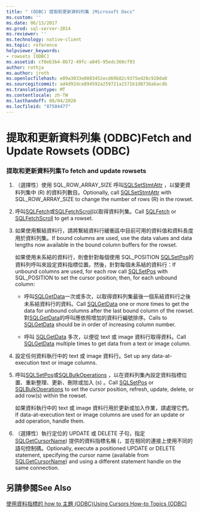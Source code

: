 ```yaml
---
title: " (ODBC) 提取和更新資料列集 |Microsoft Docs"
ms.custom: ''
ms.date: 06/13/2017
ms.prod: sql-server-2014
ms.reviewer: ''
ms.technology: native-client
ms.topic: reference
helpviewer_keywords:
- rowsets [ODBC]
ms.assetid: cf0eb3b4-8b72-49fc-a845-95edc360cf93
author: rothja
ms.author: jroth
ms.openlocfilehash: e09a3033e0883452ecd69b82c9375ed28c920da0
ms.sourcegitcommit: ad4d92dce894592a259721a1571b1d8736abacdb
ms.translationtype: MT
ms.contentlocale: zh-TW
ms.lasthandoff: 08/04/2020
ms.locfileid: "87584477"
---
```

# <a name="fetch-and-update-rowsets-odbc"></a><span data-ttu-id="ce42b-102">提取和更新資料列集 (ODBC)</span><span class="sxs-lookup"><span data-stu-id="ce42b-102">Fetch and Update Rowsets (ODBC)</span></span>
    
### <a name="to-fetch-and-update-rowsets"></a><span data-ttu-id="ce42b-103">提取和更新資料列集</span><span class="sxs-lookup"><span data-stu-id="ce42b-103">To fetch and update rowsets</span></span>  
  
1.  <span data-ttu-id="ce42b-104">（選擇性）使用 SQL_ROW_ARRAY_SIZE 呼叫[SQLSetStmtAttr](../../native-client-odbc-api/sqlsetstmtattr.md) ，以變更資料列集中 (R) 的資料列數目。</span><span class="sxs-lookup"><span data-stu-id="ce42b-104">Optionally, call [SQLSetStmtAttr](../../native-client-odbc-api/sqlsetstmtattr.md) with SQL_ROW_ARRAY_SIZE to change the number of rows (R) in the rowset.</span></span>  
  
2.  <span data-ttu-id="ce42b-105">呼叫[SQLFetch](https://go.microsoft.com/fwlink/?LinkId=58401)或[SQLFetchScroll](../../native-client-odbc-api/sqlfetchscroll.md)以取得資料列集。</span><span class="sxs-lookup"><span data-stu-id="ce42b-105">Call [SQLFetch](https://go.microsoft.com/fwlink/?LinkId=58401) or [SQLFetchScroll](../../native-client-odbc-api/sqlfetchscroll.md) to get a rowset.</span></span>  
  
3.  <span data-ttu-id="ce42b-106">如果使用繫結資料行，請將繫結資料行緩衝區中目前可用的資料值和資料長度用於資料列集。</span><span class="sxs-lookup"><span data-stu-id="ce42b-106">If bound columns are used, use the data values and data lengths now available in the bound column buffers for the rowset.</span></span>  
  
     <span data-ttu-id="ce42b-107">如果使用未系結的資料行，則會針對每個使用 SQL_POSITION [SQLSetPos](https://go.microsoft.com/fwlink/?LinkId=58407)的資料列呼叫來設定資料指標位置。然後，針對每個未系結的資料行：</span><span class="sxs-lookup"><span data-stu-id="ce42b-107">If unbound columns are used, for each row call [SQLSetPos](https://go.microsoft.com/fwlink/?LinkId=58407) with SQL_POSITION to set the cursor position; then, for each unbound column:</span></span>  
  
    -   <span data-ttu-id="ce42b-108">呼叫[SQLGetData](../../native-client-odbc-api/sqlgetdata.md)一次或多次，以取得資料列集最後一個系結資料行之後未系結資料行的資料。</span><span class="sxs-lookup"><span data-stu-id="ce42b-108">Call [SQLGetData](../../native-client-odbc-api/sqlgetdata.md) one or more times to get the data for unbound columns after the last bound column of the rowset.</span></span> <span data-ttu-id="ce42b-109">對[SQLGetData](../../native-client-odbc-api/sqlgetdata.md)的呼叫應依照增加的資料行編號排序。</span><span class="sxs-lookup"><span data-stu-id="ce42b-109">Calls to [SQLGetData](../../native-client-odbc-api/sqlgetdata.md) should be in order of increasing column number.</span></span>  
  
    -   <span data-ttu-id="ce42b-110">呼叫 [SQLGetData](../../native-client-odbc-api/sqlgetdata.md) 多次，以便從 text 或 image 資料行取得資料。</span><span class="sxs-lookup"><span data-stu-id="ce42b-110">Call [SQLGetData](../../native-client-odbc-api/sqlgetdata.md) multiple times to get data from a text or image column.</span></span>  
  
4.  <span data-ttu-id="ce42b-111">設定任何資料執行中的 text 或 image 資料行。</span><span class="sxs-lookup"><span data-stu-id="ce42b-111">Set up any data-at-execution text or image columns.</span></span>  
  
5.  <span data-ttu-id="ce42b-112">呼叫[SQLSetPos](https://go.microsoft.com/fwlink/?LinkId=58407)或[SQLBulkOperations](https://go.microsoft.com/fwlink/?LinkId=58398) ，以在資料列集內設定資料指標位置、重新整理、更新、刪除或加入 (s) 。</span><span class="sxs-lookup"><span data-stu-id="ce42b-112">Call [SQLSetPos](https://go.microsoft.com/fwlink/?LinkId=58407) or [SQLBulkOperations](https://go.microsoft.com/fwlink/?LinkId=58398) to set the cursor position, refresh, update, delete, or add row(s) within the rowset.</span></span>  
  
     <span data-ttu-id="ce42b-113">如果資料執行中的 text 或 image 資料行用於更新或加入作業，請處理它們。</span><span class="sxs-lookup"><span data-stu-id="ce42b-113">If data-at-execution text or image columns are used for an update or add operation, handle them.</span></span>  
  
6.  <span data-ttu-id="ce42b-114">（選擇性）執行定位的 UPDATE 或 DELETE 子句，指定[SQLGetCursorName](../../native-client-odbc-api/sqlgetcursorname.md)) 提供的資料指標名稱 (，並在相同的連接上使用不同的語句控制碼。</span><span class="sxs-lookup"><span data-stu-id="ce42b-114">Optionally, execute a positioned UPDATE or DELETE statement, specifying the cursor name (available from [SQLGetCursorName](../../native-client-odbc-api/sqlgetcursorname.md)) and using a different statement handle on the same connection.</span></span>  
  
## <a name="see-also"></a><span data-ttu-id="ce42b-115">另請參閱</span><span class="sxs-lookup"><span data-stu-id="ce42b-115">See Also</span></span>  
 [<span data-ttu-id="ce42b-116">使用資料指標的 how to 主題 &#40;ODBC&#41;</span><span class="sxs-lookup"><span data-stu-id="ce42b-116">Using Cursors How-to Topics &#40;ODBC&#41;</span></span>](using-cursors-how-to-topics-odbc.md)  
  
  
